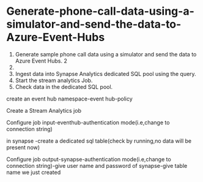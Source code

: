 # Generate-phone-call-data-using-a-simulator-and-send-the-data-to-Azure-Event-Hubs

1. Generate sample phone call data using a simulator and send the data to Azure Event Hubs.
2
3. 
4. Ingest data into Synapse Analytics dedicated SQL pool using the query.
5. Start the stream analytics Job.
6. Check data in the dedicated SQL pool.

create an event hub namespace-event hub-policy

Create a Stream Analytics job

Configure job input-eventhub-authentication mode(i.e,change to connection string)

in synapse -create a dedicated sql table(check by running,no data will be present now)

Configure job output-synapse-authentication mode(i.e,change to connection string)-give user name and password of synapse-give table name we just created
